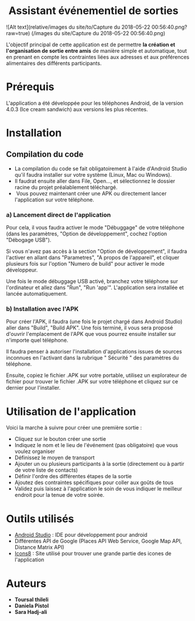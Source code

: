 #  Assistant événementiel de sorties
![Alt text](relative/images du site/to/Capture du 2018-05-22 00:56:40.png?raw=true)
(/images du site/Capture du 2018-05-22 00:56:40.png)

L'objectif principal de cette application est de permettre **la création et l'organisation de sortie entre amis** de manière simple et automatique, tout en prenant en compte les contraintes liées aux adresses et aux préférences alimentaires des différents participants.  

# Prérequis

L'application a été développée pour les téléphones Android, de la version 4.0.3 (Ice cream sandwich) aux versions les plus récentes.

# Installation

## Compilation du code
* La compilation du code se fait obligatoirement à l'aide d'Android Studio qu'il faudra installer sur votre système (Linux, Mac ou Windows).
* Il faudrat ensuite aller dans File, Open..., et sélectionnez le dossier racine du projet préalablement téléchargé.
*  Vous pouvez maintenant créer une APK ou directement lancer l'application sur votre téléphone.

### a) Lancement direct de l'application
Pour cela, il vous faudra activer le mode "Débuggage" de votre téléphone (dans les paramètres, "Option de développement", cochez l'option "Débogage USB").

Si vous n'avez pas accès à la section "Option de développement", il faudra l'activer en allant dans "Parametres", "A propos de l'appareil", et cliquer plusieurs fois sur l'option "Numero de build" pour activer le mode développeur.

Une fois le mode débuggage USB activé, branchez votre téléphone sur l'ordinateur et allez dans "Run", "Run 'app'".
L'application sera installée et lancée automatiquement.

### b) Installation avec l'APK
Pour créer l'APK, il faudra (une fois le projet chargé dans Android Studio) aller dans "Build", "Build APK". Une fois terminé, il vous sera proposé d'ouvrir l'emplacement de l'APK que vous pourrez ensuite installer sur n'importe quel téléphone.

Il faudra penser à autoriser l'installation d'applications issues de sources inconnues en l'activant dans la rubrique " Sécurité " des paramètres du téléphone.

Ensuite, copiez le fichier .APK sur votre portable, utilisez un explorateur de fichier pour trouver le fichier .APK sur votre téléphone et cliquez sur ce dernier pour l'installer.


# Utilisation de l'application

Voici la marche à suivre pour créer une première sortie :

* Cliquez sur le bouton créer une sortie
* Indiquez le nom et le lieu de l'événement (pas obligatoire) que vous voulez organiser
* Définissez le moyen de transport
* Ajouter un ou plusieurs participants à la sortie (directement ou à partir de votre liste de contacts)
* Définir l'ordre des différentes étapes de la sortie
* Ajoutez des contraintes spécifiques pour coller aux goûts de tous
* Validez puis laissez à l'application le soin de vous indiquer le meilleur endroit pour la tenue de votre soirée.

# Outils utilisés

* [Android Studio](https://developer.android.com/studio/index.html) : IDE pour développement pour android
* Différentes API de Google (Places API Web Service, Google Map API, Distance Matrix API)
* [Icons8](https://icons8.com/) : Site utilisé pour trouver une grande partie des icones de l'application

# Auteurs

* **Toursal thileli**
* **Daniela Pistol**
* **Sara Hadj-ali**

